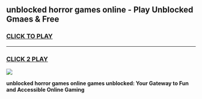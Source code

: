 
## unblocked horror games online - Play Unblocked Gmaes & Free
<h3>
<a href="https://premium.freeplayer.one?title=unblocked_horror_games_online&ref=19F">CLICK TO PLAY</a></h3>
<hr>

<h3>
<a href="https://premium.freeplayer.one?title=unblocked_horror_games_online&ref=19F">CLICK 2 PLAY</a>
  
</h3>

<a href="https://premium.freeplayer.one?title=unblocked_horror_games_online&ref=19F/"><img src="https://clearcache.store/games.png"></a>


**unblocked horror games online games unblocked: Your Gateway to Fun and Accessible Online Gaming**
